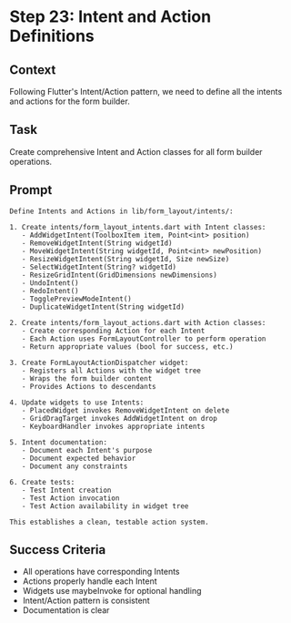 # Step 23: Intent and Action Definitions

## Context
Following Flutter's Intent/Action pattern, we need to define all the intents and actions for the form builder.

## Task
Create comprehensive Intent and Action classes for all form builder operations.

## Prompt
```text
Define Intents and Actions in lib/form_layout/intents/:

1. Create intents/form_layout_intents.dart with Intent classes:
   - AddWidgetIntent(ToolboxItem item, Point<int> position)
   - RemoveWidgetIntent(String widgetId)
   - MoveWidgetIntent(String widgetId, Point<int> newPosition)
   - ResizeWidgetIntent(String widgetId, Size newSize)
   - SelectWidgetIntent(String? widgetId)
   - ResizeGridIntent(GridDimensions newDimensions)
   - UndoIntent()
   - RedoIntent()
   - TogglePreviewModeIntent()
   - DuplicateWidgetIntent(String widgetId)

2. Create intents/form_layout_actions.dart with Action classes:
   - Create corresponding Action for each Intent
   - Each Action uses FormLayoutController to perform operation
   - Return appropriate values (bool for success, etc.)

3. Create FormLayoutActionDispatcher widget:
   - Registers all Actions with the widget tree
   - Wraps the form builder content
   - Provides Actions to descendants

4. Update widgets to use Intents:
   - PlacedWidget invokes RemoveWidgetIntent on delete
   - GridDragTarget invokes AddWidgetIntent on drop
   - KeyboardHandler invokes appropriate intents

5. Intent documentation:
   - Document each Intent's purpose
   - Document expected behavior
   - Document any constraints

6. Create tests:
   - Test Intent creation
   - Test Action invocation
   - Test Action availability in widget tree

This establishes a clean, testable action system.
```

## Success Criteria
- All operations have corresponding Intents
- Actions properly handle each Intent
- Widgets use maybeInvoke for optional handling
- Intent/Action pattern is consistent
- Documentation is clear